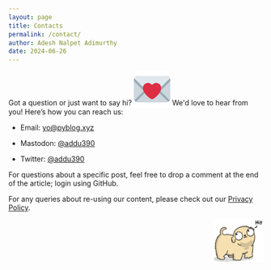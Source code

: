 ```yaml
---
layout: page
title: Contacts
permalink: /contact/
author: Adesh Nalpet Adimurthy
date: 2024-06-26
---
```


<div class="all-posts">
<div class="text-container">
<p>Got a question or just want to say hi? <img class="twemoji" style="vertical-align: sub;" src="../assets/img/emoji/loveletter.svg" alt="letter"> We'd love to hear from you! Here’s how you can reach us:</p>
<ul>
<li><p>Email: <a class="underline" href="mailto:yo@pyblog.xyz">yo@pyblog.xyz</a></p></li>
<li><p>Mastodon: <a class="underline" href="https://mastodon.social/@addu390" target="_blank">@addu390</a></p></li>
<li><p>Twitter: <a class="underline" href="https://twitter.com/gooshi_addu" target="_blank">@addu390</a></p></li>
</ul>
<p>For questions about a specific post, feel free to drop a comment at the end of the article; login using GitHub.</p>
<p>For any queries about re-using our content, please check out our <a class="underline" href="/privacy">Privacy Policy</a>.</p>
<img style="float: right; width: 7em;" src="../assets/img/common/puppy-hi.png" />
</div>
<br/><br/>
</div>
